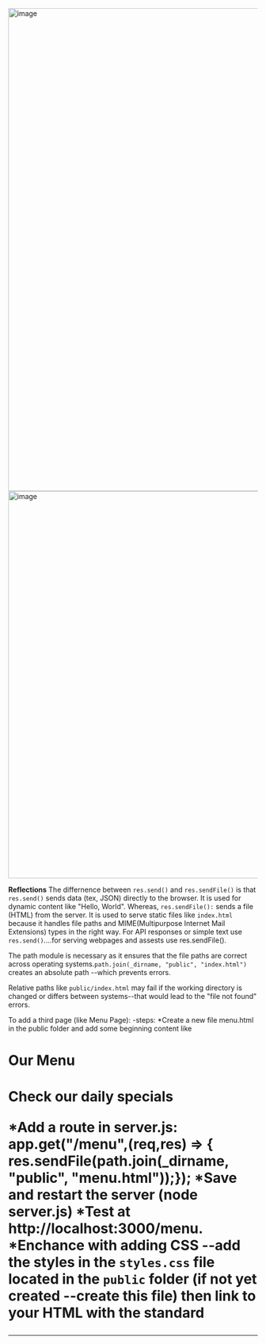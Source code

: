 
<img width="974" alt="image" src="https://github.com/user-attachments/assets/94429633-ae87-4c92-990d-c0e17881a685" />

<img width="781" alt="image" src="https://github.com/user-attachments/assets/4c6a2b9b-aa1a-4ffa-895c-5074ac0a5271" />


__Reflections__
The differnence between `res.send()` and `res.sendFile()` is that `res.send()` sends data (tex, JSON) directly to the browser. It is used for dynamic content like "Hello, World".
Whereas, `res.sendFile():` sends a file (HTML) from the server. It is used to serve static files like `index.html` because it handles file paths and MIME(Multipurpose Internet Mail Extensions)
types in the right way.  For API responses or simple text use `res.send()`....for serving webpages and assests use res.sendFile().

The path module is necessary as it ensures that the file paths are correct across operating systems.`path.join(_dirname, "public", "index.html")` creates an absolute path --which prevents
errors.

Relative paths like `public/index.html` may fail if the working directory is changed or differs between systems--that would lead to the "file not found" errors.

To add a third page (like Menu Page):
    -steps: *Create a new file menu.html in the public folder and add some beginning content like <h1>Our Menu<h1> <p>Check our daily specials</p>
            *Add a route in server.js: app.get("/menu",(req,res) => { res.sendFile(path.join(_dirname, "public", "menu.html"));});
            *Save and restart the server (node server.js)
            *Test at http://localhost:3000/menu.
            *Enchance with adding CSS --add the styles in the `styles.css` file located in the `public` folder (if not yet created --create this file)  then link to your HTML with
            the standard <link rel="stylesheet" href="styles.css">

---------------------------------------------




